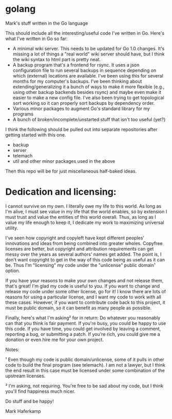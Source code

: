 golang
======

Mark's stuff written in the Go language


This should include all the interesting/useful code I've written in Go. Here's what I've written in Go so far:

* A minimal wiki server. This needs to be updated for Go 1.0 changes. It's missing a lot of things a "real world" wiki server should have, but I think the wiki syntax to html part is pretty neat.
* A backup program that's a frontend for rsync. It uses a json configuration file to run several backups in sequence depending on which (external) locations are available. I've been using this for several months for my computer's backups. I've been thinking about extending/generalizing it a bunch of ways to make it more flexible (e.g., using other backup backends besides rsync) and maybe even make it easier to make a new config file. I've also been trying to get topological sort working so it can properly sort backups by dependency order.
* Various minor packages to augment Go's standard library for my programs
* A bunch of broken/incomplete/unstarted stuff that isn't too useful (yet?)


I think the following should be pulled out into separate repositories after getting started with this one.

* backup
* server
* telemach
* util and other minor packages used in the above

Then this repo will be for just miscellaneous half-baked ideas.


Dedication and licensing:
======

I cannot survive on my own. I literally owe my life to this world. As long as I'm alive, I must see value in my life that the world enables, so by extension I must trust and value the entities of this world overall. Thus, as long as I value my life enough to keep it, I dedicate my work to maximizing universal utility.

I've seen how copyright and copyleft have kept different peoples' innovations and ideas from being combined into greater wholes. Copyfree licenses are better, but copyright and attribution requirements can get messy over the years as several authors' names get added. The point is, I don't want copyright to get in the way of this code being as useful as it can be. Thus I'm "licensing" my code under the "unlicense" public domain¹ option.

If you have your reasons to make your own changes and not release them, that's great! I'm glad my code is useful to you. If you want to change and release my code under some other license, go for it! I know there are lots of reasons for using a particular license, and I want my code to work with all these cases. However, if you want to contribute code back to this project, it must be public domain, so it can benefit as many people as possible.

Finally, here's what I'm asking² for in return: Do whatever you reasonably can that you think is fair payment. If you're busy, you could be happy to use this code. If you have time, you could get involved by leaving a comment, reporting a bug, or submitting a patch. If you're rich, you could give me a donation or even hire me for your own project.


Notes:

¹ Even though my code is public domain/unlicense, some of it pulls in other code to build the final program (see telemach). I am not a lawyer, but I think the end result in this case must be licensed under some combination of the upstream licenses.

² I'm asking, not requiring. You're free to be sad about my code, but I think you'll find happiness much nicer.


Do stuff and be happy!

  Mark Haferkamp
